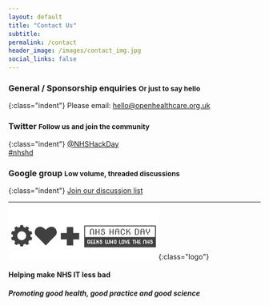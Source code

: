 ```yaml
---
layout: default
title: "Contact Us"
subtitle: 
permalink: /contact
header_image: /images/contact_img.jpg
social_links: false
---
```


### <i class="fa fa-envelope-o"></i> General / Sponsorship enquiries <small>Or just to say hello</small>

{:class="indent"}
Please email: [hello@openhealthcare.org.uk](hello@openhealthcare.org.uk)

### <i class="fa fa-twitter"></i> Twitter <small>Follow us and join the community</small>

{:class="indent"}
[@NHSHackDay](https://twitter.com/nhshackday)  
[#nhshd](https://twitter.com/search?q=%23nhshd)

### <i class="fa fa-list-alt"></i> Google group <small>Low volume, threaded discussions</small>

{:class="indent"}
[Join our discussion list](https://groups.google.com/forum/#!forum/nhshackday)

---

![NHS Hack Day](images/header-logo.png){:class="logo"}
#### Helping make NHS IT less bad
##### Promoting good health, good practice and good science